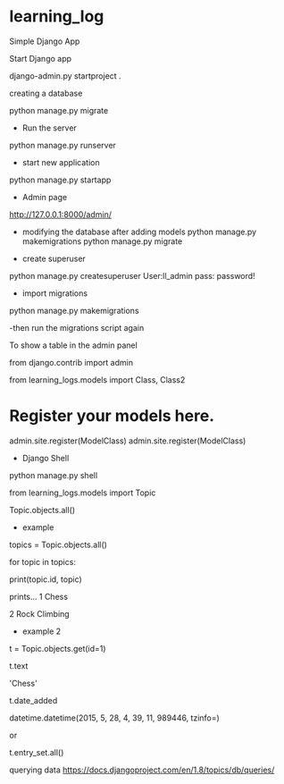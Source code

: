 # learning_log
Simple Django App

Start Django app

django-admin.py startproject <projectName> .

creating a database

python manage.py migrate

- Run the server

python manage.py runserver <port>

- start new application

python manage.py startapp <appname>

- Admin page

http://127.0.0.1:8000/admin/

- modifying the database after adding models
python manage.py makemigrations <appName>
python manage.py migrate

- create superuser

python manage.py createsuperuser
User:ll_admin
pass: password!

- import migrations

python manage.py makemigrations <appName>

-then run the migrations script again

To show a table in the admin panel

from django.contrib import admin

from learning_logs.models import Class, Class2

# Register your models here.

admin.site.register(ModelClass)
admin.site.register(ModelClass)

- Django Shell

python manage.py shell

from learning_logs.models import Topic

Topic.objects.all()

- example

topics = Topic.objects.all()

for topic in topics:

print(topic.id, topic)

prints...
1 Chess

2 Rock Climbing

- example 2

t = Topic.objects.get(id=1)

t.text

'Chess'

t.date_added

datetime.datetime(2015, 5, 28, 4, 39, 11, 989446, tzinfo=<UTC>)

or

t.entry_set.all()

querying data
https://docs.djangoproject.com/en/1.8/topics/db/queries/